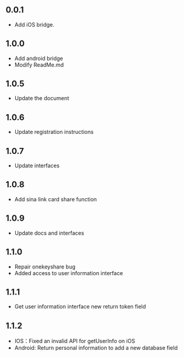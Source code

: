 ## 0.0.1

* Add iOS bridge.

## 1.0.0

* Add android bridge
* Modify ReadMe.md

## 1.0.5
* Update the document

## 1.0.6
* Update registration instructions

## 1.0.7
* Update interfaces

## 1.0.8
* Add sina link card share function

## 1.0.9
* Update docs and interfaces

## 1.1.0
* Repair onekeyshare bug
* Added access to user information interface

## 1.1.1
* Get user information interface new return token field

## 1.1.2
* IOS：Fixed an invalid API for getUserInfo on iOS
* Android: Return personal information to add a new database field
